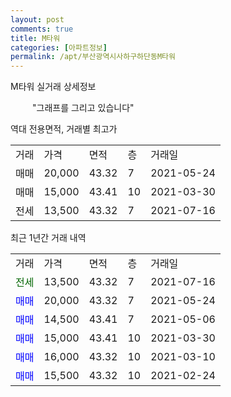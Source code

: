 ```yaml
---
layout: post
comments: true
title: M타워
categories: [아파트정보]
permalink: /apt/부산광역시사하구하단동M타워
---
```


M타워 실거래 상세정보

<script type="text/javascript">
  google.charts.load('current', {'packages':['line', 'corechart']});
  google.charts.setOnLoadCallback(drawChart);

  function drawChart() {
    var data = new google.visualization.DataTable();
    data.addColumn('date', '거래일');
    data.addColumn('number', "매매");
    data.addColumn('number', "전세");
    data.addColumn('number', "전매");

    data.addRows([[new Date(Date.parse("2021-07-16")), null, 13500, null], [new Date(Date.parse("2021-05-24")), 20000, null, null], [new Date(Date.parse("2021-05-06")), 14500, null, null], [new Date(Date.parse("2021-03-30")), 15000, null, null], [new Date(Date.parse("2021-03-10")), 16000, null, null], [new Date(Date.parse("2021-02-24")), 15500, null, null]]);

    var options = {
      hAxis: {
        format: 'yyyy/MM/dd'
      },    
      lineWidth: 0,
      pointsVisible: true,    
      title: '최근 1년간 유형별 실거래가 분포',
      legend: { position: 'bottom' }
    };

    var formatter = new google.visualization.NumberFormat({pattern:'###,###'} );
    formatter.format(data, 1);
    formatter.format(data, 2);
    
    setTimeout(function() {
        var chart = new google.visualization.LineChart(document.getElementById('columnchart_material'));
        chart.draw(data, (options));
        document.getElementById('loading').style.display = 'none';
    }, 1000);
  }
</script>


<div id="loading" style="z-index:20; display: block; margin-left: 35px">"그래프를 그리고 있습니다"</div>
<div id="columnchart_material" style="width: 95%; margin-left: -35px; display: block"></div>

역대 전용면적, 거래별 최고가
<table class="sortable">
    <tr>
      <td>거래</td>
      <td>가격</td>
      <td>면적</td>
      <td>층</td>
      <td>거래일</td>
    </tr>
        <tr>
          <td>매매</td>
          <td>20,000</td>
          <td>43.32</td>
          <td>7</td>
          <td>2021-05-24</td>
        </tr>            <tr>
          <td>매매</td>
          <td>15,000</td>
          <td>43.41</td>
          <td>10</td>
          <td>2021-03-30</td>
        </tr>        
        <tr>
              <td>전세</td>
              <td>13,500</td>
              <td>43.32</td>
              <td>7</td>
              <td>2021-07-16</td>
            </tr>        
    
</table>

최근 1년간 거래 내역

<table class="sortable">
    <tr>
      <td>거래</td>
      <td>가격</td>
      <td>면적</td>
      <td>층</td>
      <td>거래일</td>
    </tr>
    <tr>
      <td><a style="color: darkgreen">전세</a></td>
      <td>13,500</td>
      <td>43.32</td>
      <td>7</td>
      <td>2021-07-16</td>
    </tr>          <tr>
      <td><a style="color: blue">매매</a></td>
      <td>20,000</td>
      <td>43.32</td>
      <td>7</td>
      <td>2021-05-24</td>
    </tr>          <tr>
      <td><a style="color: blue">매매</a></td>
      <td>14,500</td>
      <td>43.41</td>
      <td>7</td>
      <td>2021-05-06</td>
    </tr>          <tr>
      <td><a style="color: blue">매매</a></td>
      <td>15,000</td>
      <td>43.41</td>
      <td>10</td>
      <td>2021-03-30</td>
    </tr>          <tr>
      <td><a style="color: blue">매매</a></td>
      <td>16,000</td>
      <td>43.32</td>
      <td>10</td>
      <td>2021-03-10</td>
    </tr>          <tr>
      <td><a style="color: blue">매매</a></td>
      <td>15,500</td>
      <td>43.32</td>
      <td>10</td>
      <td>2021-02-24</td>
    </tr>      </table>


